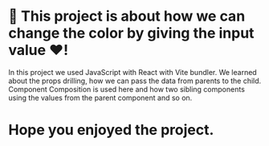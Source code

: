 # 🎉 This project is about how we can change the color by giving the input value ❤️!
In this project we used JavaScript with React with Vite bundler.
We learned about the props drilling, how we can pass the data from parents to the child.
Component Composition is used here and how two sibling components using the values from the parent component and so on.
# Hope you enjoyed the project.
